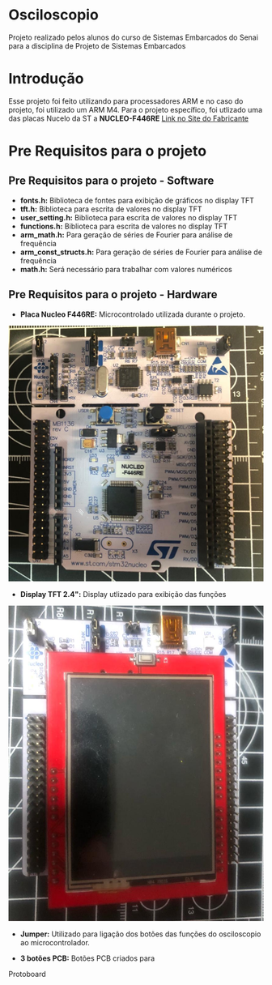 # Osciloscopio

Projeto realizado pelos alunos do curso de Sistemas Embarcados do Senai para a disciplina de Projeto de Sistemas Embarcados

# Introdução

Esse projeto foi feito utilizando para processadores ARM e no caso do projeto, foi utilizado um ARM M4. Para o projeto específico, foi utlizado uma das placas Nucelo da ST a **NUCLEO-F446RE** [Link no Site do Fabricante](https://www.st.com/en/evaluation-tools/nucleo-f446re.html)

# Pre Requisitos para o projeto

## Pre Requisitos para o projeto - Software

- **fonts.h:** Biblioteca de fontes para exibição de gráficos no display TFT
- **tft.h:** Biblioteca para escrita de valores no display TFT
- **user_setting.h:** Biblioteca para escrita de valores no display TFT
- **functions.h:** Biblioteca para escrita de valores no display TFT
- **arm_math.h:** Para geração de séries de Fourier para análise de frequência
- **arm_const_structs.h:** Para geração de séries de Fourier para análise de frequência
- **math.h:** Será necessário para trabalhar com valores numéricos

## Pre Requisitos para o projeto - Hardware

- **Placa Nucleo F446RE:** Microcontrolado utilizada durante o projeto. 

![Placa Nucleo F446RE](Imagens/FotoNucleoF446RE.jpeg)

- **Display TFT 2.4":** Display utlizado para exibição das funções

![Display TFT 2.4"](Imagens/NucleocomDisplayMontado.jpeg)

- **Jumper:** Utilizado para ligação dos botões das funções do osciloscopio ao microcontrolador.


- **3 botões PCB:** Botões PCB criados para 

Protoboard




